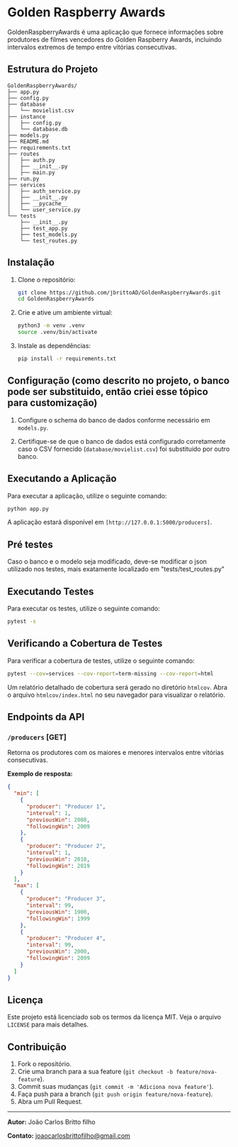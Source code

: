 # Golden Raspberry Awards

GoldenRaspberryAwards é uma aplicação que fornece informações sobre produtores de filmes vencedores do Golden Raspberry Awards, incluindo intervalos extremos de tempo entre vitórias consecutivas.


## Estrutura do Projeto

```plaintext
GoldenRaspberryAwards/
├── app.py
├── config.py
├── database
│   └── movielist.csv
├── instance
│   ├── config.py
│   └── database.db
├── models.py
├── README.md
├── requirements.txt
├── routes
│   ├── auth.py
│   ├── __init__.py
│   ├── main.py
├── run.py
├── services
│   ├── auth_service.py
│   ├── __init__.py
│   ├── __pycache__
│   └── user_service.py
└── tests
    ├── __init__.py
    ├── test_app.py
    ├── test_models.py
    └── test_routes.py
```

## Instalação

1. Clone o repositório:
    ```bash
    git clone https://github.com/jbrittoAD/GoldenRaspberryAwards.git
    cd GoldenRaspberryAwards
    ```

2. Crie e ative um ambiente virtual:
    ```bash
    python3 -m venv .venv
    source .venv/bin/activate
    ```

3. Instale as dependências:
    ```bash
    pip install -r requirements.txt
    ```

## Configuração (como descrito no projeto, o banco pode ser substituido, então criei esse tópico para customização)

1. Configure o schema do banco de dados conforme necessário em `models.py`.

2. Certifique-se de que o banco de dados está configurado corretamente caso o CSV fornecido (`database/movielist.csv`) foi substituido por outro banco.

## Executando a Aplicação

Para executar a aplicação, utilize o seguinte comando:
```bash
python app.py
```

A aplicação estará disponível em `[http://127.0.0.1:5000/producers]`.

## Pré testes
Caso o banco e o modelo seja modificado, deve-se modificar o json utilizado nos testes, mais exatamente localizado em "tests/test_routes.py"

## Executando Testes

Para executar os testes, utilize o seguinte comando:
```bash
pytest -s
```

## Verificando a Cobertura de Testes

Para verificar a cobertura de testes, utilize o seguinte comando:
```bash
pytest --cov=services --cov-report=term-missing --cov-report=html
```

Um relatório detalhado de cobertura será gerado no diretório `htmlcov`. Abra o arquivo `htmlcov/index.html` no seu navegador para visualizar o relatório.

## Endpoints da API

### `/producers` [GET]

Retorna os produtores com os maiores e menores intervalos entre vitórias consecutivas.

**Exemplo de resposta:**
```json
{
  "min": [
    {
      "producer": "Producer 1",
      "interval": 1,
      "previousWin": 2008,
      "followingWin": 2009
    },
    {
      "producer": "Producer 2",
      "interval": 1,
      "previousWin": 2018,
      "followingWin": 2019
    }
  ],
  "max": [
    {
      "producer": "Producer 3",
      "interval": 99,
      "previousWin": 1900,
      "followingWin": 1999
    },
    {
      "producer": "Producer 4",
      "interval": 99,
      "previousWin": 2000,
      "followingWin": 2099
    }
  ]
}
```

## Licença

Este projeto está licenciado sob os termos da licença MIT. Veja o arquivo `LICENSE` para mais detalhes.

## Contribuição

1. Fork o repositório.
2. Crie uma branch para a sua feature (`git checkout -b feature/nova-feature`).
3. Commit suas mudanças (`git commit -m 'Adiciona nova feature'`).
4. Faça push para a branch (`git push origin feature/nova-feature`).
5. Abra um Pull Request.

---

**Autor:** João Carlos Britto filho

**Contato:** joaocarlosbrittofilho@gmail.com
